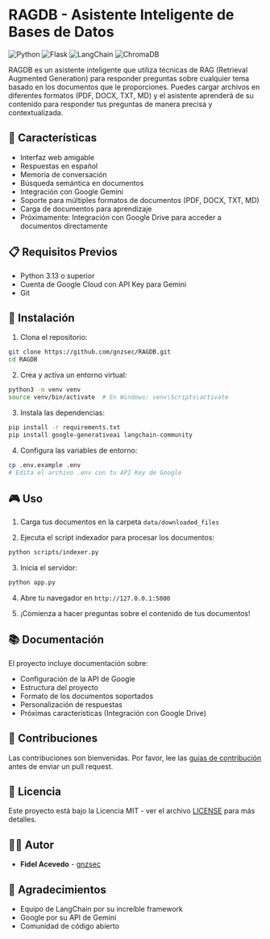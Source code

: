 # RAGDB - Asistente Inteligente de Bases de Datos

![Python](https://img.shields.io/badge/Python-3.13-blue.svg)
![Flask](https://img.shields.io/badge/Flask-2.0-green.svg)
![LangChain](https://img.shields.io/badge/LangChain-0.3.24-orange.svg)
![ChromaDB](https://img.shields.io/badge/ChromaDB-1.0.7-purple.svg)

RAGDB es un asistente inteligente que utiliza técnicas de RAG (Retrieval Augmented Generation) para responder preguntas sobre cualquier tema basado en los documentos que le proporciones. Puedes cargar archivos en diferentes formatos (PDF, DOCX, TXT, MD) y el asistente aprenderá de su contenido para responder tus preguntas de manera precisa y contextualizada.

## 🚀 Características

- Interfaz web amigable
- Respuestas en español
- Memoria de conversación
- Búsqueda semántica en documentos
- Integración con Google Gemini
- Soporte para múltiples formatos de documentos (PDF, DOCX, TXT, MD)
- Carga de documentos para aprendizaje
- Próximamente: Integración con Google Drive para acceder a documentos directamente

## 📋 Requisitos Previos

- Python 3.13 o superior
- Cuenta de Google Cloud con API Key para Gemini
- Git

## 🔧 Instalación

1. Clona el repositorio:
```bash
git clone https://github.com/gnzsec/RAGDB.git
cd RAGDB
```

2. Crea y activa un entorno virtual:
```bash
python3 -m venv venv
source venv/bin/activate  # En Windows: venv\Scripts\activate
```

3. Instala las dependencias:
```bash
pip install -r requirements.txt
pip install google-generativeai langchain-community
```

4. Configura las variables de entorno:
```bash
cp .env.example .env
# Edita el archivo .env con tu API Key de Google
```

## 🎮 Uso

1. Carga tus documentos en la carpeta `data/downloaded_files`

2. Ejecuta el script indexador para procesar los documentos:
```bash
python scripts/indexer.py
```

3. Inicia el servidor:
```bash
python app.py
```

4. Abre tu navegador en `http://127.0.0.1:5000`

5. ¡Comienza a hacer preguntas sobre el contenido de tus documentos!

## 📚 Documentación

El proyecto incluye documentación sobre:
- Configuración de la API de Google
- Estructura del proyecto
- Formato de los documentos soportados
- Personalización de respuestas
- Próximas características (Integración con Google Drive)

## 🤝 Contribuciones

Las contribuciones son bienvenidas. Por favor, lee las [guías de contribución](CONTRIBUTING.md) antes de enviar un pull request.

## 📄 Licencia

Este proyecto está bajo la Licencia MIT - ver el archivo [LICENSE](LICENSE) para más detalles.

## 👨‍💻 Autor

- **Fidel Acevedo** - [gnzsec](https://github.com/gnzsec)

## 🙏 Agradecimientos

- Equipo de LangChain por su increíble framework
- Google por su API de Gemini
- Comunidad de código abierto
